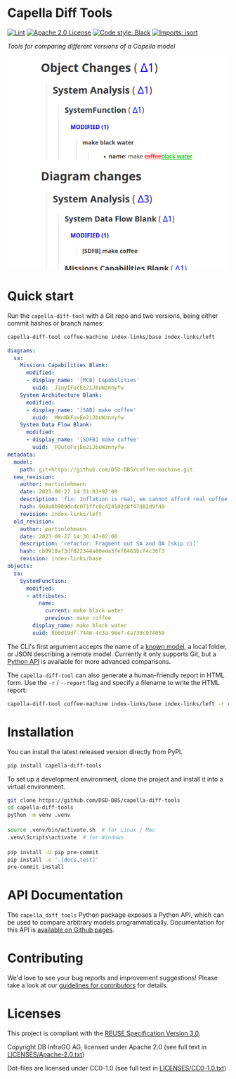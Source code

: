 <!--
 ~ Copyright DB InfraGO AG and contributors
 ~ SPDX-License-Identifier: Apache-2.0
 -->

# Capella Diff Tools

[![Lint](https://github.com/DSD-DBS/capella-diff-tools/actions/workflows/lint.yml/badge.svg)](https://github.com/DSD-DBS/capella-diff-tools/actions/workflows/lint.yml)
[![Apache 2.0 License](https://img.shields.io/github/license/dsd-dbs/capella-diff-tools)](LICENSES/Apache-2.0.txt)
[![Code style: Black](https://img.shields.io/badge/code%20style-black-000000.svg)](https://github.com/psf/black)
[![Imports: isort](https://img.shields.io/badge/%20imports-isort-%231674b1?style=flat&labelColor=ef8336)](https://pycqa.github.io/isort/)

*Tools for comparing different versions of a Capella model*

![Screenshot of the HTML report comparing two versions of the coffee-machine demo model](docs/source/_static/screenshot.png)

# Quick start

Run the `capella-diff-tool` with a Git repo and two versions, being either
commit hashes or branch names:

```sh
capella-diff-tool coffee-machine index-links/base index-links/left
```

```yaml
diagrams:
  sa:
    Missions Capabilities Blank:
      modified:
      - display_name: '[MCB] Capabilities'
        uuid: _J1uyIFucEe2iJbuWznnyfw
    System Architecture Blank:
      modified:
      - display_name: '[SAB] make coffee'
        uuid: _MWuNkFuvEe2iJbuWznnyfw
    System Data Flow Blank:
      modified:
      - display_name: '[SDFB] make coffee'
        uuid: _FOutoFujEe2iJbuWznnyfw
metadata:
  model:
    path: git+https://github.com/DSD-DBS/coffee-machine.git
  new_revision:
    author: martinlehmann
    date: 2023-09-27 14:31:03+02:00
    description: 'fix: Inflation is real, we cannot afford real coffee [skip ci]'
    hash: 908a6b909dcdc071ffc0c424502d8f47d82d9f49
    revision: index-links/left
  old_revision:
    author: martinlehmann
    date: 2023-09-27 14:30:47+02:00
    description: 'refactor: Fragment out SA and OA [skip ci]'
    hash: cb0918af3df822344a80eda3fef6463bcf4c36f3
    revision: index-links/base
objects:
  sa:
    SystemFunction:
      modified:
      - attributes:
          name:
            current: make black water
            previous: make coffee
        display_name: make black water
        uuid: 8b0d19df-7446-4c3a-98e7-4a739c974059
```

The CLI's first argument accepts the name of a [known model], a local folder,
or JSON describing a remote model. Currently it only supports Git, but a
[Python API] is available for more advanced comparisons.

[known model]: https://dsd-dbs.github.io/py-capellambse/start/specifying-models.html#known-models
[Python API]: #api-documentation

The `capella-diff-tool` can also generate a human-friendly report in HTML form.
Use the `-r` / `--report` flag and specify a filename to write the HTML report:

```sh
capella-diff-tool coffee-machine index-links/base index-links/left -r coffee-machine.html
```

# Installation

You can install the latest released version directly from PyPI.

```sh
pip install capella-diff-tools
```

To set up a development environment, clone the project and install it into a
virtual environment.

```sh
git clone https://github.com/DSD-DBS/capella-diff-tools
cd capella-diff-tools
python -m venv .venv

source .venv/bin/activate.sh  # for Linux / Mac
.venv\Scripts\activate  # for Windows

pip install -U pip pre-commit
pip install -e '.[docs,test]'
pre-commit install
```

# API Documentation

The `capella_diff_tools` Python package exposes a Python API, which can be used
to compare arbitrary models programmatically. Documentation for this API is
[available on Github pages](https://dsd-dbs.github.io/capella-diff-tools).

# Contributing

We'd love to see your bug reports and improvement suggestions! Please take a
look at our [guidelines for contributors](CONTRIBUTING.md) for details.

# Licenses

This project is compliant with the
[REUSE Specification Version 3.0](https://git.fsfe.org/reuse/docs/src/commit/d173a27231a36e1a2a3af07421f5e557ae0fec46/spec.md).

Copyright DB InfraGO AG, licensed under Apache 2.0 (see full text in
[LICENSES/Apache-2.0.txt](LICENSES/Apache-2.0.txt))

Dot-files are licensed under CC0-1.0 (see full text in
[LICENSES/CC0-1.0.txt](LICENSES/CC0-1.0.txt))
